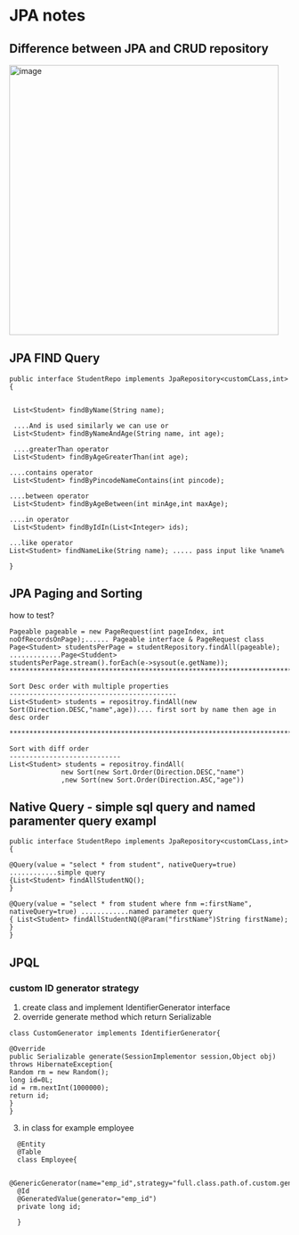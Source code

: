 # JPA notes

## Difference between JPA and CRUD repository
<img width="484" alt="image" src="https://github.com/Snehalkmore/notes/assets/14993594/ecb193af-c8ff-4f14-985e-fb83ecee91a4">


## JPA FIND Query
```
public interface StudentRepo implements JpaRepository<customCLass,int>{


 List<Student> findByName(String name);

 ....And is used similarly we can use or
 List<Student> findByNameAndAge(String name, int age);

 ....greaterThan operator
 List<Student> findByAgeGreaterThan(int age);

....contains operator
 List<Student> findByPincodeNameContains(int pincode);

....between operator
 List<Student> findByAgeBetween(int minAge,int maxAge);

....in operator
 List<Student> findByIdIn(List<Integer> ids);

...like operator
List<Student> findNameLike(String name); ..... pass input like %name%
   
}

```

## JPA Paging and Sorting

how to test?

```
Pageable pageable = new PageRequest(int pageIndex, int noOfRecordsOnPage);...... Pageable interface & PageRequest class
Page<Student> studentsPerPage = studentRepository.findAll(pageable);  .............Page<Studdent>
studentsPerPage.stream().forEach(e->sysout(e.getName));
***********************************************************************

Sort Desc order with multiple properties
------------------------------------------
List<Student> students = repositroy.findAll(new Sort(Direction.DESC,"name",age)).... first sort by name then age in desc order

*************************************************************************************

Sort with diff order
----------------------------
List<Student> students = repositroy.findAll(
             new Sort(new Sort.Order(Direction.DESC,"name")
             ,new Sort(new Sort.Order(Direction.ASC,"age"))
```


## Native Query - simple sql query and named paramenter query exampl
```
public interface StudentRepo implements JpaRepository<customCLass,int>{

@Query(value = "select * from student", nativeQuery=true) ............simple query
{List<Student> findAllStudentNQ();
}

@Query(value = "select * from student where fnm =:firstName", nativeQuery=true) ............named parameter query
{ List<Student> findAllStudentNQ(@Param("firstName")String firstName);
}
}

```

## JPQL


### custom ID generator strategy
1. create class and implement IdentifierGenerator interface
2. override generate method which return Serializable
```
class CustomGenerator implements IdentifierGenerator{

@Override
public Serializable generate(SessionImplementor session,Object obj) throws HibernateException{
Random rm = new Random();
long id=0L;
id = rm.nextInt(1000000);
return id;
}
}
```

3. in class for example employee
 ```
   @Entity
   @Table
   class Employee{

   @GenericGenerator(name="emp_id",strategy="full.class.path.of.custom.generator.CustomGenerator")
   @Id
   @GeneratedValue(generator="emp_id")
   private long id;

   }
 ```
